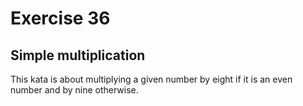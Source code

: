 # Exercise 36

## Simple multiplication

This kata is about multiplying a given number by eight if it is an even number and by nine otherwise.
